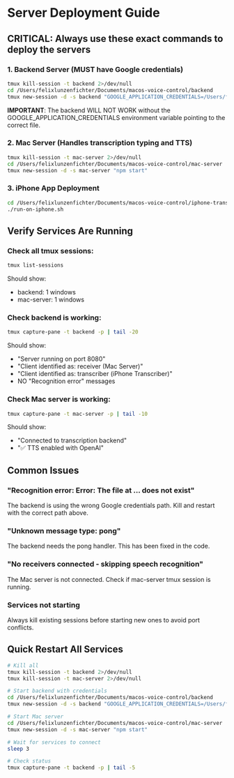 # Server Deployment Guide

## CRITICAL: Always use these exact commands to deploy the servers

### 1. Backend Server (MUST have Google credentials)
```bash
tmux kill-session -t backend 2>/dev/null
cd /Users/felixlunzenfichter/Documents/macos-voice-control/backend
tmux new-session -d -s backend "GOOGLE_APPLICATION_CREDENTIALS=/Users/felixlunzenfichter/.config/gcloud/legacy_credentials/id-speech-to-text-app@gen-lang-client-0047710702.iam.gserviceaccount.com/adc.json node server.js"
```

**IMPORTANT**: The backend WILL NOT WORK without the GOOGLE_APPLICATION_CREDENTIALS environment variable pointing to the correct file.

### 2. Mac Server (Handles transcription typing and TTS)
```bash
tmux kill-session -t mac-server 2>/dev/null
cd /Users/felixlunzenfichter/Documents/macos-voice-control/mac-server
tmux new-session -d -s mac-server "npm start"
```

### 3. iPhone App Deployment
```bash
cd /Users/felixlunzenfichter/Documents/macos-voice-control/iphone-transcription-app
./run-on-iphone.sh
```

## Verify Services Are Running

### Check all tmux sessions:
```bash
tmux list-sessions
```

Should show:
- backend: 1 windows
- mac-server: 1 windows

### Check backend is working:
```bash
tmux capture-pane -t backend -p | tail -20
```

Should show:
- "Server running on port 8080"
- "Client identified as: receiver (Mac Server)"
- "Client identified as: transcriber (iPhone Transcriber)"
- NO "Recognition error" messages

### Check Mac server is working:
```bash
tmux capture-pane -t mac-server -p | tail -10
```

Should show:
- "Connected to transcription backend"
- "✅ TTS enabled with OpenAI"

## Common Issues

### "Recognition error: Error: The file at ... does not exist"
The backend is using the wrong Google credentials path. Kill and restart with the correct path above.

### "Unknown message type: pong"
The backend needs the pong handler. This has been fixed in the code.

### "No receivers connected - skipping speech recognition"
The Mac server is not connected. Check if mac-server tmux session is running.

### Services not starting
Always kill existing sessions before starting new ones to avoid port conflicts.

## Quick Restart All Services
```bash
# Kill all
tmux kill-session -t backend 2>/dev/null
tmux kill-session -t mac-server 2>/dev/null

# Start backend with credentials
cd /Users/felixlunzenfichter/Documents/macos-voice-control/backend
tmux new-session -d -s backend "GOOGLE_APPLICATION_CREDENTIALS=/Users/felixlunzenfichter/.config/gcloud/legacy_credentials/id-speech-to-text-app@gen-lang-client-0047710702.iam.gserviceaccount.com/adc.json node server.js"

# Start Mac server
cd /Users/felixlunzenfichter/Documents/macos-voice-control/mac-server
tmux new-session -d -s mac-server "npm start"

# Wait for services to connect
sleep 3

# Check status
tmux capture-pane -t backend -p | tail -5
```
